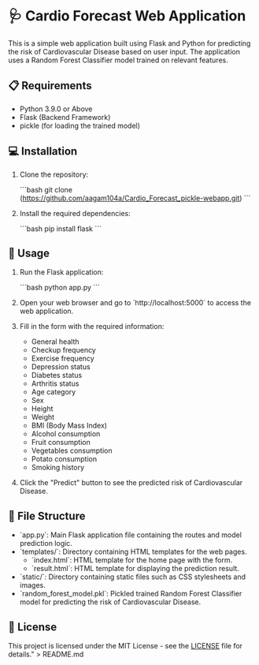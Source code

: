 # 🩺 Cardio Forecast Web Application

This is a simple web application built using Flask and Python for predicting the risk of Cardiovascular Disease based on user input. The application uses a Random Forest Classifier model trained on relevant features.

## 📋 Requirements

- Python 3.9.0 or Above
- Flask (Backend Framework)
- pickle (for loading the trained model)

## 💻 Installation

1. Clone the repository:

   \`\`\`bash
   git clone (https://github.com/aagam104a/Cardio_Forecast_pickle-webapp.git)
   \`\`\`

2. Install the required dependencies:

   \`\`\`bash
   pip install flask
   \`\`\`

## 🚀 Usage

1. Run the Flask application:

   \`\`\`bash
   python app.py
   \`\`\`

2. Open your web browser and go to \`http://localhost:5000\` to access the web application.

3. Fill in the form with the required information:

   - General health
   - Checkup frequency
   - Exercise frequency
   - Depression status
   - Diabetes status
   - Arthritis status
   - Age category
   - Sex
   - Height
   - Weight
   - BMI (Body Mass Index)
   - Alcohol consumption
   - Fruit consumption
   - Vegetables consumption
   - Potato consumption
   - Smoking history

4. Click the \"Predict\" button to see the predicted risk of Cardiovascular Disease.

## 📁 File Structure

- \`app.py\`: Main Flask application file containing the routes and model prediction logic.
- \`templates/\`: Directory containing HTML templates for the web pages.
  - \`index.html\`: HTML template for the home page with the form.
  - \`result.html\`: HTML template for displaying the prediction result.
- \`static/\`: Directory containing static files such as CSS stylesheets and images.
- \`random_forest_model.pkl\`: Pickled trained Random Forest Classifier model for predicting the risk of Cardiovascular Disease.

## 📝 License

This project is licensed under the MIT License - see the [LICENSE](LICENSE) file for details." > README.md
